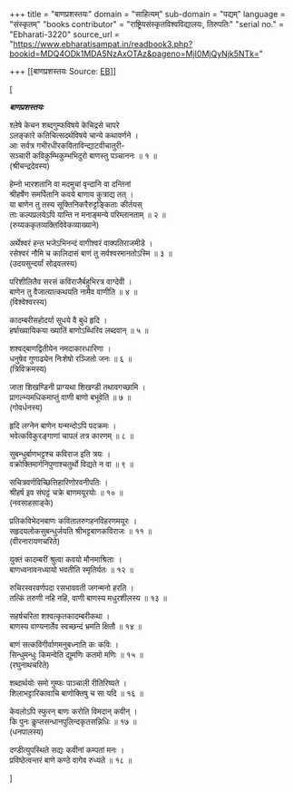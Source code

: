 +++
title = "बाणप्रशस्तयः"
domain = "साहित्यम्"
sub-domain = "पद्यम्"
language = "संस्कृतम्"
"books contributor" = "राष्ट्रियसंस्कृतविश्वविद्यालयः, तिरुपतिः"
"serial no." = "Ebharati-3220"
source_url = "https://www.ebharatisampat.in/readbook3.php?bookid=MDQ4ODk1MDA5NzAxOTAz&pageno=MjI0MjQyNjk5NTk="

+++
[[बाणप्रशस्तयः	Source: [EB](https://www.ebharatisampat.in/readbook3.php?bookid=MDQ4ODk1MDA5NzAxOTAz&pageno=MjI0MjQyNjk5NTk=)]]

\[



***बाणप्रशस्तयः***




श्लेषे केचन शब्दगुम्फविषये केचिद्रसे चापरे  
ऽलङ्कारे कतिचित्सदर्थविषये चान्ये कथावर्णने ।  
आः सर्वत्र गभीरधीरकविताविन्द्याटवीचातुरी-  
सञ्चारी कविकुम्भिकुम्भभिदुरो बाणस्तु पञ्चाननः ॥ १ ॥  
(श्रीचन्द्रदेवस्य)


हेम्नो भारशतानि वा मदमुचां वृन्दानि वा दन्तिनां  
श्रीहर्षेण समर्पितानि कवये बाणाय कुत्राद्य तत् ।  
या बाणेन तु तस्य सूक्तिनिकरैरुट्टङ्किताः कीर्तयस्  
ताः कल्पप्रलयेऽपि यान्ति न मनाङ्मन्ये परिम्लानताम् ॥ २ ॥  
(रुय्यककृतव्यक्तिविवेकव्याख्याने)


अर्थेश्वरं हन्त भजेऽभिनन्दं वागीश्वरं वाक्पतिराजमीडे ।  
रसेश्वरं नौमि च कालिदासं बाणं तु सर्वश्वरमानतोऽस्मि ॥ ३ ॥  
(उदयसुन्दर्यां सोढ्वलस्य)


परिशीलितैव सरसं कविराजैर्बहुभिरत्र वाग्देवी ।  
बाणेन तु वैजात्यात्कथयति नामैव वाणीति ॥ ४ ॥  
(विश्वेश्वरस्य)


कादम्बरीसहोदर्या सुधये वै बुधे हृदि ।  
हर्षाख्यायिकया ख्यातिं बाणोऽब्धिरिव लब्दवान् ॥ ५ ॥


शश्वद्बाणद्वितीयेन नमदाकारधारिणा ।  
धनुषेव गुणाढ्येन निःशेषो रञ्जितो जनः ॥ ६ ॥  
(त्रिविक्रमस्य)

जाता शिखण्डिनी प्राग्यथा शिखण्डी तथावगच्छामि ।  
प्रागल्भ्यमधिकमाप्तुं वाणी बाणो बभूवेति ॥ ७ ॥  
(गोवर्धनस्य)


हृदि लग्नेन बाणेन यन्मन्दोऽपि पदक्रमः ।  
भवेत्कविकुरङ्गाणां चापलं तत्र कारणम् ॥ ८ ॥


सुबन्धुर्बाणभट्टश्च कविराज इति त्रयः ।  
वक्रोक्तिमार्गनिपुणाश्चतुर्थो विद्यते न वा ॥ ९ ॥

सचित्रवर्णविच्छित्तिहारिणोरवनीपतिः ।  
श्रीहर्ष इव संघट्टं चक्रे बाणमयूरयोः ॥ १० ॥  
(नवसाहसाङ्के)

प्रतिकविभेदनबाणः कवितातरुगहनविहरणमयूरः ।  
सहृदयलोकसुबन्धुर्जयति श्रीभट्टबाणकविराजः ॥ ११ ॥  
(वीरनारायणचरिते)


युक्तं कादम्बरीं श्रुत्वा कवयो मौनमाश्रिताः ।  
बाणध्वनावनध्यायो भवतीति स्मृतिर्यतः ॥ १२ ॥

रुचिरस्वरवर्णपदा रसभाववती जगन्मनो हरति ।  
तत्किं तरुणी नहि नहि, वाणी बाणस्य मधुरशीलस्य ॥ १३ ॥

सहर्षचरिता शश्वत्कृतकादम्बरीकथा ।  
बाणस्य वाण्यनार्तेव स्वच्छन्दं भ्रमति क्षितौ ॥ १४ ॥

बाणं सत्कविगीर्वाणमनुबध्नाति कः कविः ।  
सिन्धुमन्धुः किमन्वेति द्युमणिः कतमो मणिः ॥ १५ ॥  
(रघुनाथचरिते)


शब्दार्थयोः समो गुम्फः पाञ्चाली रीतिरिष्यते ।  
शिलाभट्टारिकावाचि बाणोक्तिषु च सा यदि ॥ १६ ॥


केवलोऽपि स्फुरन् बाणः करोति विमदान् कवीन् ।  
कि पुनः कॢप्तसन्धानपुलिन्दकृतसन्निधिः ॥ १७ ॥  
(धनपालस्य)

दण्डीत्युपस्थिते सद्यः कवीनां कम्पतां मनः ।  
प्रविष्ठेत्वन्तरं बाणे कण्ठे वागेव रुध्यते ॥ १८ ॥  



\]

